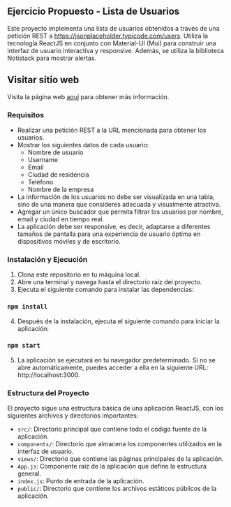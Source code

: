 ## Ejercicio Propuesto - Lista de Usuarios

Este proyecto implementa una lista de usuarios obtenidos a través de una petición REST a https://jsonplaceholder.typicode.com/users. Utiliza la tecnología ReactJS en conjunto con Material-UI (Mui) para construir una interfaz de usuario interactiva y responsive. Además, se utiliza la biblioteca Notistack para mostrar alertas.

## Visitar sitio web

Visita la página web [aquí](lista-usuarios-fb.netlify.app) para obtener más información.

### Requisitos

- Realizar una petición REST a la URL mencionada para obtener los usuarios.
- Mostrar los siguientes datos de cada usuario:
  - Nombre de usuario
  - Username
  - Email
  - Ciudad de residencia
  - Teléfono
  - Nombre de la empresa
- La información de los usuarios no debe ser visualizada en una tabla, sino de una manera que consideres adecuada y visualmente atractiva.
- Agregar un único buscador que permita filtrar los usuarios por nombre, email y ciudad en tiempo real.
- La aplicación debe ser responsive, es decir, adaptarse a diferentes tamaños de pantalla para una experiencia de usuario óptima en dispositivos móviles y de escritorio.

### Instalación y Ejecución

1. Clona este repositorio en tu máquina local.
2. Abre una terminal y navega hasta el directorio raíz del proyecto.
3. Ejecuta el siguiente comando para instalar las dependencias:

### `npm install`

4. Después de la instalación, ejecuta el siguiente comando para iniciar la aplicación:

### `npm start`

5. La aplicación se ejecutará en tu navegador predeterminado. Si no se abre automáticamente, puedes acceder a ella en la siguiente URL: http://localhost:3000.

### Estructura del Proyecto

El proyecto sigue una estructura básica de una aplicación ReactJS, con los siguientes archivos y directorios importantes:

- `src/`: Directorio principal que contiene todo el código fuente de la aplicación.
- `components/`: Directorio que almacena los componentes utilizados en la interfaz de usuario.
- `views/`: Directorio que contiene las páginas principales de la aplicación.
- `App.js`: Componente raíz de la aplicación que define la estructura general.
- `index.js`: Punto de entrada de la aplicación.
- `public/`: Directorio que contiene los archivos estáticos públicos de la aplicación.
